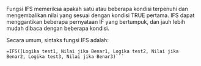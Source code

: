 

Fungsi IFS memeriksa apakah satu atau beberapa kondisi terpenuhi dan mengembalikan nilai yang sesuai dengan kondisi TRUE pertama. 
IFS dapat menggantikan beberapa pernyataan IF yang bertumpuk, dan jauh lebih mudah dibaca dengan beberapa kondisi.


Secara umum, sintaks fungsi IFS adalah:
```
=IFS([Logika test1, Nilai jika Benar1, Logika test2, Nilai jika Benar2, Logika test3, Nilai jika Benar3)```


